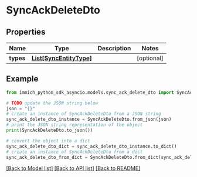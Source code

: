 # SyncAckDeleteDto


## Properties

Name | Type | Description | Notes
------------ | ------------- | ------------- | -------------
**types** | [**List[SyncEntityType]**](SyncEntityType.md) |  | [optional] 

## Example

```python
from immich_python_sdk_asyncio.models.sync_ack_delete_dto import SyncAckDeleteDto

# TODO update the JSON string below
json = "{}"
# create an instance of SyncAckDeleteDto from a JSON string
sync_ack_delete_dto_instance = SyncAckDeleteDto.from_json(json)
# print the JSON string representation of the object
print(SyncAckDeleteDto.to_json())

# convert the object into a dict
sync_ack_delete_dto_dict = sync_ack_delete_dto_instance.to_dict()
# create an instance of SyncAckDeleteDto from a dict
sync_ack_delete_dto_from_dict = SyncAckDeleteDto.from_dict(sync_ack_delete_dto_dict)
```
[[Back to Model list]](../README.md#documentation-for-models) [[Back to API list]](../README.md#documentation-for-api-endpoints) [[Back to README]](../README.md)


